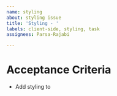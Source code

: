 ```yaml
---
name: styling
about: styling issue
title: 'Styling - '
labels: client-side, styling, task
assignees: Parsa-Rajabi

---
```


# Acceptance Criteria
- Add styling to
